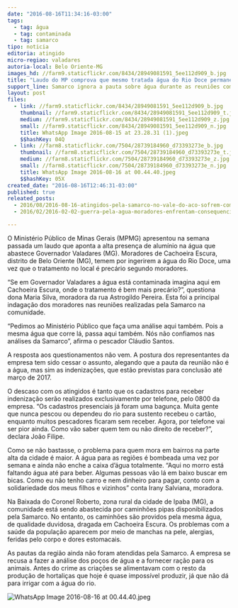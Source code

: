 ```yaml
---
date: "2016-08-16T11:34:16-03:00"
tags:
  - tag: água
  - tag: contaminada
  - tag: samarco
tipo: noticia
editoria: atingido
micro-regiao: valadares
autoria-local: Belo Oriente-MG
images_hd: //farm9.staticflickr.com/8434/28949081591_5ee112d909_b.jpg
title: "Laudo do MP comprova que mesmo tratada água do Rio Doce permanece contaminada em Governador Valadares "
support_line: Samarco ignora a pauta sobre água durante as reuniões com as comunidades e moradores pedem laudo do Ministério Público no Vale do Aço.
layout: post
files:
  - link: //farm9.staticflickr.com/8434/28949081591_5ee112d909_b.jpg
    thumbnail: //farm9.staticflickr.com/8434/28949081591_5ee112d909_t.jpg
    medium: //farm9.staticflickr.com/8434/28949081591_5ee112d909_z.jpg
    small: //farm9.staticflickr.com/8434/28949081591_5ee112d909_n.jpg
    title: WhatsApp Image 2016-08-15 at 23.28.31 (1).jpeg
    $$hashKey: 04Q
  - link: //farm8.staticflickr.com/7504/28739184960_d73393273e_b.jpg
    thumbnail: //farm8.staticflickr.com/7504/28739184960_d73393273e_t.jpg
    medium: //farm8.staticflickr.com/7504/28739184960_d73393273e_z.jpg
    small: //farm8.staticflickr.com/7504/28739184960_d73393273e_n.jpg
    title: WhatsApp Image 2016-08-16 at 00.44.40.jpeg
    $$hashKey: 05X
created_date: "2016-08-16T12:46:31-03:00"
published: true
releated_posts:
  - 2016/08/2016-08-16-atingidos-pela-samarco-no-vale-do-aco-sofrem-com-agua-contaminada.md
  - 2016/02/2016-02-02-guerra-pela-agua-moradores-enfrentam-consequencias-da-contaminacao-do-rio-doce.md

---
```

<p>O Minist&eacute;rio P&uacute;blico de Minas Gerais (MPMG) apresentou na semana passada um laudo que aponta a alta presen&ccedil;a de alum&iacute;nio na &aacute;gua que abastece Governador Valadares (MG). Moradores de Cachoeira Escura, distrito de Belo Oriente (MG), temem por ingerirem a &aacute;gua do Rio Doce, uma vez que o tratamento no local &eacute; prec&aacute;rio segundo moradores.</p>

<p>&ldquo;Se em Governador Valadares a &aacute;gua est&aacute; contaminada imagina aqui em Cachoeira Escura, onde o tratamento &eacute; bem mais prec&aacute;rio?&rdquo;, questiona dona Maria Silva, moradora da rua Astrogildo Pereira. Esta foi a principal indaga&ccedil;&atilde;o dos moradores nas reuni&otilde;es realizadas pela Samarco na comunidade.</p>

<p>&ldquo;Pedimos ao Minist&eacute;rio P&uacute;blico que fa&ccedil;a uma an&aacute;lise aqui tamb&eacute;m. Pois a mesma &aacute;gua que corre l&aacute;, passa aqui tamb&eacute;m. N&oacute;s n&atilde;o confiamos nas an&aacute;lises da Samarco&rdquo;, afirma o pescador Cl&aacute;udio Santos.</p>

<p>A resposta aos questionamentos n&atilde;o vem. A postura dos representantes da empresa tem sido cessar o assunto, alegando que a pauta da reuni&atilde;o n&atilde;o &eacute; a &aacute;gua, mas sim as indeniza&ccedil;&otilde;es, que est&atilde;o previstas para conclus&atilde;o at&eacute; mar&ccedil;o de 2017.</p>

<p>O descaso com os atingidos &eacute; tanto que os cadastros para receber indeniza&ccedil;&atilde;o ser&atilde;o realizados exclusivamente por telefone, pelo 0800 da empresa. &ldquo;Os cadastros presenciais j&aacute; foram uma bagun&ccedil;a. Muita gente que nunca pescou ou dependeu do rio para sustento recebeu o cart&atilde;o, enquanto muitos pescadores ficaram sem receber. Agora, por telefone vai ser pior ainda. Como v&atilde;o saber quem tem ou n&atilde;o direito de receber?&rdquo;, declara Jo&atilde;o Filipe.</p>

<p>Como se n&atilde;o bastasse, o problema para quem mora em bairros na parte alta da cidade &eacute; maior. A &aacute;gua para as regi&otilde;es &eacute; bombeada uma vez por semana e ainda n&atilde;o enche a caixa d&rsquo;&aacute;gua totalmente. &ldquo;Aqui no morro est&aacute; faltando &aacute;gua at&eacute; para beber. Algumas pessoas v&atilde;o l&aacute; em baixo buscar em bicas. Como eu n&atilde;o tenho carro e nem dinheiro para pagar, conto com a solidariedade dos meus filhos e vizinhos&rdquo; conta Irany Salviana, moradora.</p>

<p>Na Baixada do Coronel Roberto, zona rural da cidade de Ipaba (MG), a comunidade est&aacute; sendo abastecida por caminh&otilde;es pipas disponibilizados pela Samarco. No entanto, os caminh&otilde;es s&atilde;o providos pela mesma &aacute;gua, de qualidade duvidosa, dragada em Cachoeira Escura. Os problemas com a sa&uacute;de da popula&ccedil;&atilde;o aparecem por meio de manchas na pele, alergias, feridas pelo corpo e dores estomacais.</p>

<p>As pautas da regi&atilde;o ainda n&atilde;o foram atendidas pela Samarco. A empresa se recusa a fazer a an&aacute;lise dos po&ccedil;os de &aacute;gua e a fornecer ra&ccedil;&atilde;o para os animais. Antes do crime as cria&ccedil;&otilde;es se alimentavam com o resto da produ&ccedil;&atilde;o de hortali&ccedil;as que hoje &eacute; quase imposs&iacute;vel produzir, j&aacute; que n&atilde;o d&aacute; para irrigar com a &aacute;gua do rio.&nbsp;</p>

<p><img alt="WhatsApp Image 2016-08-16 at 00.44.40.jpeg" src="//farm8.staticflickr.com/7504/28739184960_d73393273e_b.jpg" /></p>
